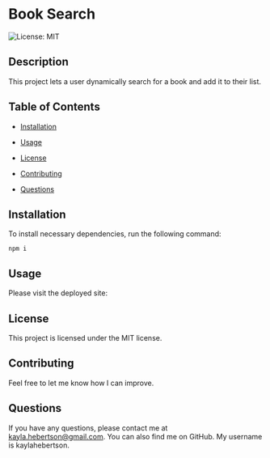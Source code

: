# Book Search
![License: MIT](https://img.shields.io/badge/License-MIT-blue.svg)

## Description

This project lets a user dynamically search for a book and add it to their list.

## Table of Contents

* [Installation](#installation)

* [Usage](#usage)

* [License](#license)


* [Contributing](#contributing)

* [Questions](#questions)

## Installation

To install necessary dependencies, run the following command:

```
npm i
```

## Usage

Please visit the deployed site: 

## License
This project is licensed under the MIT license.

## Contributing

Feel free to let me know how I can improve.

## Questions

If you have any questions, please contact me at kayla.hebertson@gmail.com. You can also find me on GitHub. My username is kaylahebertson.
